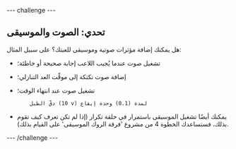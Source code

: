 \--- challenge \---

## تحدي: الصوت والموسيقى

هل يمكنك إضافة مؤثرات صوتية وموسيقى للعبتك؟ على سبيل المثال:

+ تشغيل صوت عندما يُجيب اللاعب إجابة صحيحة أو خاطئة؛
+ إضافة صوت تكتكة إلى موقِّت العد التنازلي؛
+ تشغيل صوت عند انتهاء الوقت؛
    
    ```blocks
        دقَّ الطبل (10 v) لمدة (0.1) وحدة إيقاع
    ```

+ يمكنك أيضًا تشغيل الموسيقى باستمرار في حلقة تكرار (إذا لم تكن تعرف كيف تقوم بذلك، فستساعدك الخطوة 4 من مشروع 'فرقة الروك الموسيقى' على القيام بذلك).

\--- /challenge \---